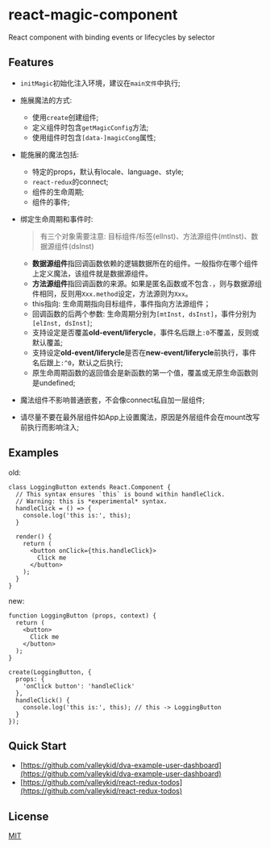 # react-magic-component
React component with binding events or lifecycles by selector

## Features
- `initMagic`初始化注入环境，建议在`main文件`中执行;
- 施展魔法的方式:
  - 使用`create`创建组件;
  - 定义组件时包含`getMagicConfig`方法;
  - 使用组件时包含`[data-]magicCong`属性;
- 能施展的魔法包括:
  - 特定的props，默认有locale、language、style;
  - `react-redux`的connect;
  - 组件的生命周期;
  - 组件的事件;
- 绑定生命周期和事件时:

  > 有三个对象需要注意: 目标组件/标签(elInst)、方法源组件(mtInst)、数据源组件(dsInst)

  - <b>数据源组件</b>指回调函数依赖的逻辑数据所在的组件。一般指你在哪个组件上定义魔法，该组件就是数据源组件。
  - <b>方法源组件</b>指回调函数的来源。如果是匿名函数或不包含`.`，则与数据源组件相同，反则用`Xxx.method`设定，方法源则为`Xxx`。
  - this指向: 生命周期指向目标组件，事件指向方法源组件；
  - 回调函数的后两个参数: 生命周期分别为`[mtInst, dsInst]`，事件分别为`[elInst, dsInst]`;
  - 支持设定是否覆盖<b>old-event/liferycle</b>，事件名后跟上`:0`不覆盖，反则或默认覆盖;
  - 支持设定<b>old-event/liferycle</b>是否在<b>new-event/liferycle</b>前执行，事件名后跟上`:^0`，默认之后执行;
  - 原生命周期函数的返回值会是新函数的第一个值，覆盖或无原生命函数则是undefined;
- 魔法组件不影响普通嵌套，不会像connect私自加一层组件;
- 请尽量不要在最外层组件如App上设置魔法，原因是外层组件会在mount改写前执行而影响注入;

## Examples

old:
```
class LoggingButton extends React.Component {
  // This syntax ensures `this` is bound within handleClick.
  // Warning: this is *experimental* syntax.
  handleClick = () => {
    console.log('this is:', this);
  }

  render() {
    return (
      <button onClick={this.handleClick}>
        Click me
      </button>
    );
  }
}
```

new:
```
function LoggingButton (props, context) {
  return (
    <button>
      Click me
    </button>
  );
}

create(LoggingButton, {
  props: {
    'onClick button': 'handleClick'
  },
  handleClick() {
    console.log('this is:', this); // this -> LoggingButton
  }
});
```

## Quick Start

- [https://github.com/valleykid/dva-example-user-dashboard](https://github.com/valleykid/dva-example-user-dashboard)
- [https://github.com/valleykid/react-redux-todos](https://github.com/valleykid/react-redux-todos)

## License
[MIT](https://tldrlegal.com/license/mit-license)
